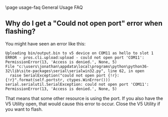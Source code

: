 \page usage-faq General Usage FAQ

## Why do I get a "Could not open port" error when flashing?

You might have seen an error like this:

```{.none}
Uploading bin/output.bin to v5 device on COM11 as hello to slot 1
ERROR - pros.cli.upload:upload - could not open port 'COM11': PermissionError(13, 'Access is denied.', None, 5)
File "c:\users\jonathan\appdata\local\programs\python\python36-32\lib\site-packages\serial\serialwin32.py", line 62, in open
  raise SerialException("could not open port {!r}: {!r}".format(self.portstr, ctypes.WinError()))
serial.serialutil.SerialException: could not open port 'COM11': PermissionError(13, 'Access is denied.', None, 5)
```

That means that some other resource is using the port. If you also have
the V5 Utility open, that would cause this error to occur. Close the V5
Utility if you want to flash.
